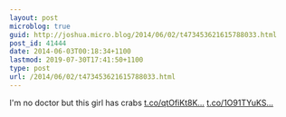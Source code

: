 ```yaml
---
layout: post
microblog: true
guid: http://joshua.micro.blog/2014/06/02/t473453621615788033.html
post_id: 41444
date: 2014-06-03T00:18:34+1100
lastmod: 2019-07-30T17:41:50+1100
type: post
url: /2014/06/02/t473453621615788033.html
---
```

I'm no doctor but this girl has crabs [t.co/qtOfiKt8K...](http://t.co/qtOfiKt8K7) [t.co/1O91TYuKS...](http://t.co/1O91TYuKSg)

